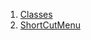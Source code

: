 

1. [Classes](constants_quick_actions/constants_quick_actions-library.html#classes)
2. [ShortCutMenu](constants_quick_actions/ShortCutMenu-class.html)
